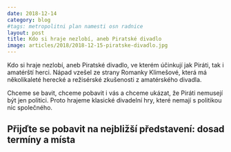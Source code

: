 ```yaml
---
date: 2018-12-14
category: blog
#tags: metropolitni plan namesti osn radnice
layout: post
title: Kdo si hraje nezlobí, aneb Piratské divadlo
image: articles/2018/2018-12-15-piratske-divadlo.jpg
---
```

Kdo si hraje nezlobí, aneb Piratské divadlo, ve kterém účinkují jak Piráti, tak i amatérští herci. Nápad vzešel ze strany Romanky Klimešové, která má několikaleté herecké a režisérské zkušenosti z amatérského divadla.

Chceme se bavit, chceme pobavit i vás a chceme ukázat, že Piráti nemusejí být jen politici. Proto hrajeme klasické divadelní hry, které nemají s politikou nic společného.

Přijďte se pobavit na nejbližší představení: dosad termíny a místa
---
